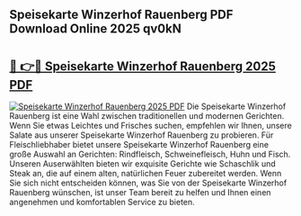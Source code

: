 ## Speisekarte Winzerhof Rauenberg PDF Download Online 2025 qv0kN

# <h2><a href="http://gc5yum.nevu.top/?p=Speisekarte+Winzerhof+Rauenberg">🔗 👉🔴 Speisekarte Winzerhof Rauenberg 2025 PDF</a></h2>

[![Speisekarte Winzerhof Rauenberg 2025 PDF](https://i.imgur.com/dBaPXMq.png)](http://gc5yum.nevu.top/?p=Speisekarte+Winzerhof+Rauenberg)
Die Speisekarte Winzerhof Rauenberg ist eine Wahl zwischen traditionellen und modernen Gerichten. Wenn Sie etwas Leichtes und Frisches suchen, empfehlen wir Ihnen, unsere Salate aus unserer Speisekarte Winzerhof Rauenberg zu probieren. Für Fleischliebhaber bietet unsere Speisekarte Winzerhof Rauenberg eine große Auswahl an Gerichten: Rindfleisch, Schweinefleisch, Huhn und Fisch. Unseren Auserwählten bieten wir exquisite Gerichte wie Schaschlik und Steak an, die auf einem alten, natürlichen Feuer zubereitet werden. Wenn Sie sich nicht entscheiden können, was Sie von der Speisekarte Winzerhof Rauenberg wünschen, ist unser Team bereit zu helfen und Ihnen einen angenehmen und komfortablen Service zu bieten.
